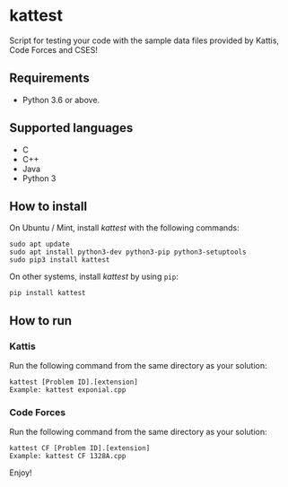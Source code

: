 # kattest
Script for testing your code with the sample data files provided by Kattis, Code Forces and CSES!

## Requirements
* Python 3.6 or above.

## Supported languages
* C
* C++
* Java
* Python 3

## How to install
On Ubuntu / Mint, install <i>kattest</i> with the following commands:
```
sudo apt update
sudo apt install python3-dev python3-pip python3-setuptools
sudo pip3 install kattest
```
On other systems, install <i>kattest</i> by using `pip`:
```
pip install kattest
```

## How to run
### Kattis
Run the following command from the same directory as your solution:
```
kattest [Problem ID].[extension]
Example: kattest exponial.cpp
```

### Code Forces
Run the following command from the same directory as your solution:
```
kattest CF [Problem ID].[extension]
Example: kattest CF 1328A.cpp
```

Enjoy!
